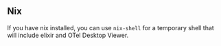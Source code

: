 ## Nix
If you have nix installed, you can use `nix-shell` for a temporary shell
that will include elixir and OTel Desktop Viewer.
